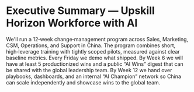 # Executive Summary — Upskill Horizon Workforce with AI

We'll run a <span class="keyword highlight">12‑week</span> <span class="keyword">change‑management</span> program across Sales, Marketing, CSM, Operations, and Support in China. The program combines short, high‑leverage <span class="keyword">training</span> with tightly scoped <span class="keyword">pilots</span>, measured against clear <span class="keyword">baseline metrics</span>. Every <span class="keyword">Friday</span> we demo what shipped. By <span class="keyword">Week 6</span> we will have at least <span class="keyword">5 productionized wins</span> and a public <span class="keyword">“AI Wins”</span> digest that can be shared with the global leadership team. By <span class="keyword">Week 12</span> we hand over <span class="keyword">playbooks</span>, <span class="keyword">dashboards</span>, and an internal <span class="keyword">“AI Champion”</span> network so China can scale independently and showcase wins to the global team.

